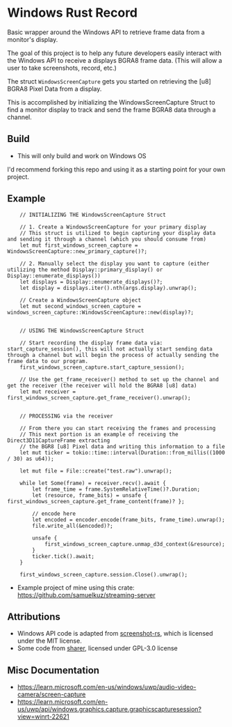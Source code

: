 # Windows Rust Record
Basic wrapper around the Windows API to retrieve frame data from a monitor's display.

The goal of this project is to help any future developers easily interact with the Windows API to receive a displays BGRA8 frame data. (This will allow a user to take screenshots, record, etc.)

The struct `WindowsScreenCapture` gets you started on retrieving the [u8] BGRA8 Pixel Data from a display.

This is accomplished by initializing the WindowsScreenCapture Struct to find a monitor display to track and send the frame BGRA8 data through a channel.


## Build
* This will only build and work on Windows OS

I'd recommend forking this repo and using it as a starting point for your own project.

## Example
```
    // INITIALIZING THE WindowsScreenCapture Struct

    // 1. Create a WindowsScreenCapture for your primary display
    // This struct is utilized to begin capturing your display data and sending it through a channel (which you should consume from)
    let mut first_windows_screen_capture = WindowsScreenCapture::new_primary_capture()?;

    // 2. Manually select the display you want to capture (either utilizing the method Display::primary_display() or Display::enumerate_displays())
    let displays = Display::enumerate_displays()?;
    let display = displays.iter().nth(args.display).unwrap();

    // Create a WindowsScreenCapture object
    let mut second_windows_screen_capture = windows_screen_capture::WindowsScreenCapture::new(display)?;


    // USING THE WindowsScreenCapture Struct

    // Start recording the display frame data via: start_capture_session(), this will not actually start sending data through a channel but will begin the process of actually sending the frame data to our program.
    first_windows_screen_capture.start_capture_session();

    // Use the get_frame_receiver() method to set up the channel and get the receiver (the receiver will hold the BGRA8 [u8] data)
    let mut receiver = first_windows_screen_capture.get_frame_receiver().unwrap();


    // PROCESSING via the receiver

    // From there you can start receiving the frames and processing
    // This next portion is an example of receiving the Direct3D11CaptureFrame extracting
    // the BGR8 [u8] Pixel data and writing this information to a file 
    let mut ticker = tokio::time::interval(Duration::from_millis((1000 / 30) as u64));
    
    let mut file = File::create("test.raw").unwrap();

    while let Some(frame) = receiver.recv().await {
        let frame_time = frame.SystemRelativeTime()?.Duration;
        let (resource, frame_bits) = unsafe { first_windows_screen_capture.get_frame_content(frame)? };

        // encode here
        let encoded = encoder.encode(frame_bits, frame_time).unwrap();
        file.write_all(&encoded)?;

        unsafe {
            first_windows_screen_capture.unmap_d3d_context(&resource);
        }
        ticker.tick().await;
    }

    first_windows_screen_capture.session.Close().unwrap();
```

* Example project of mine using this crate: https://github.com/samuelkuz/streaming-server

## Attributions
* Windows API code is adapted from [screenshot-rs](https://github.com/robmikh/screenshot-rs), which is licensed under the MIT license.
* Some code from [sharer](https://github.com/mira-screen-share/sharer), licensed under GPL-3.0 license


## Misc Documentation
* https://learn.microsoft.com/en-us/windows/uwp/audio-video-camera/screen-capture
* https://learn.microsoft.com/en-us/uwp/api/windows.graphics.capture.graphicscapturesession?view=winrt-22621
